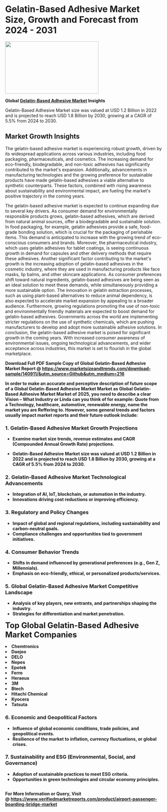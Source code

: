 <H1>Gelatin-Based Adhesive Market Size, Growth and Forecast from 2024 - 2031</H1><img class="aligncenter size-medium wp-image-584254" src="https://thirdeyenews.in/wp-content/uploads/2024/09/Global-Market-Research-300x168.jpeg" alt="" width="300" height="168" /><p><strong>Global&nbsp;<a href="https://www.marketsizeandtrends.com/download-sample/140911/&amp;utm_source=Github&utm_medium=216">Gelatin-Based Adhesive Market</a> Insights</strong></p><p>Gelatin-Based Adhesive Market size was valued at USD 1.2 Billion in 2022 and is projected to reach USD 1.8 Billion by 2030, growing at a CAGR of 5.5% from 2024 to 2030.</p><p><h2>Market Growth Insights</h2> <p>The gelatin-based adhesive market is experiencing robust growth, driven by its widespread applications across various industries, including food packaging, pharmaceuticals, and cosmetics. The increasing demand for eco-friendly, biodegradable, and non-toxic adhesives has significantly contributed to the market's expansion. Additionally, advancements in manufacturing technologies and the growing preference for sustainable products have made gelatin-based adhesives a viable alternative to synthetic counterparts. These factors, combined with rising awareness about sustainability and environmental impact, are fueling the market's positive trajectory in the coming years.</p> <p><strong></strong></p> <p>The gelatin-based adhesive market is expected to continue expanding due to several key drivers. As consumer demand for environmentally responsible products grows, gelatin-based adhesives, which are derived from natural animal sources, offer a biodegradable and sustainable solution. In food packaging, for example, gelatin adhesives provide a safe, food-grade bonding solution, which is crucial for the packaging of perishable items. This demand is anticipated to increase with the growing trend of eco-conscious consumers and brands. Moreover, the pharmaceutical industry, which uses gelatin adhesives for tablet coatings, is seeing continuous growth in demand for capsules and other delivery methods that require these adhesives. Another significant factor contributing to the market's growth is the increasing adoption of gelatin-based adhesives in the cosmetic industry, where they are used in manufacturing products like face masks, lip balms, and other skincare applications. As consumer preferences shift toward natural ingredients, gelatin-based adhesives are being seen as an ideal solution to meet these demands, while simultaneously providing a more sustainable option. The innovation in gelatin extraction processes, such as using plant-based alternatives to reduce animal dependency, is also expected to accelerate market expansion by appealing to a broader audience. Furthermore, growing regulations promoting the use of non-toxic and environmentally friendly materials are expected to boost demand for gelatin-based adhesives. Governments across the world are implementing stricter regulations on the use of synthetic chemicals, which are pushing manufacturers to develop and adopt more sustainable adhesive solutions. In conclusion, the gelatin-based adhesive market is poised for significant growth in the coming years. With increased consumer awareness of environmental issues, ongoing technological advancements, and wider acceptance across industries, this market is set to flourish in the global marketplace. <p><strong></p><p><span class=""><strong>Download Full PDF Sample Copy of Global Gelatin-Based Adhesive Market Report</strong> @ <a href="https://www.marketsizeandtrends.com/download-sample/140911/&amp;utm_source=Github&utm_medium=216" target="_blank">https://www.marketsizeandtrends.com/download-sample/140911/&amp;utm_source=Github&utm_medium=216</a></span></p><p>In order to make an accurate and perceptive description of future scope of a Global&nbsp;Gelatin-Based Adhesive Market Market as Global&nbsp;Gelatin-Based Adhesive Market Market of 2025, you need to describe a clear Vision &ndash; What Industry or Linda can you think of for example: Quote from a Technology, healthcare, automotive, renewable energy, name the market you are Reffering to. However, some general trends and factors usually impact market reports and their future outlook include:</p><h3>1.&nbsp;<strong>Gelatin-Based Adhesive Market Growth Projections</strong></h3><ul><li>Examine market size trends, revenue estimates and CAGR (Compounded Annual Growth Rate) projections.</li><li><p>Gelatin-Based Adhesive Market size was valued at USD 1.2 Billion in 2022 and is projected to reach USD 1.8 Billion by 2030, growing at a CAGR of 5.5% from 2024 to 2030.</p></li></ul><h3>2.&nbsp;<strong>Gelatin-Based Adhesive Market Technological Advancements</strong></h3><ul><li>Integration of AI, IoT, blockchain, or automation in the industry.</li><li>Innovations driving cost reductions or improving efficiency.</li></ul><h3>3.&nbsp;<strong>Regulatory and Policy Changes</strong></h3><ul><li>Impact of global and regional regulations, including sustainability and carbon-neutral goals.</li><li>Compliance challenges and opportunities tied to government initiatives.</li></ul><h3>4.&nbsp;<strong>Consumer Behavior Trends</strong></h3><ul><li>Shifts in demand influenced by generational preferences (e.g., Gen Z, Millennials).</li><li>Emphasis on eco-friendly, ethical, or personalized products/services.</li></ul><h3>5.&nbsp;<strong>Global Gelatin-Based Adhesive Market Competitive Landscape</strong></h3><ul><li>Analysis of key players, new entrants, and partnerships shaping the industry.</li><li>Strategies for differentiation and market penetration.</li></ul><p data-pm-slice="1 1 []"><span style="color: inherit; font-family: inherit; font-size: 25px;">Top Global Gelatin-Based Adhesive Market Companies</span></p><div class="" data-test-id=""><p><li>Chemtronics</li><li> Daejoo</li><li> DELO</li><li> Nepes</li><li> Epotek</li><li> Ferro</li><li> Heraeus</li><li> 3M</li><li> Btech</li><li> Hitachi Chemical</li><li> Kyocera</li><li> Tatsuta</li></p></div><h3>6.&nbsp;<strong>Economic and Geopolitical Factors</strong></h3><ul><li>Influence of global economic conditions, trade policies, and geopolitical events.</li><li>Resilience of the market to inflation, currency fluctuations, or global crises.</li></ul><h3>7.&nbsp;<strong>Sustainability and ESG (Environmental, Social, and Governance)</strong></h3><ul><li>Adoption of sustainable practices to meet ESG criteria.</li><li>Opportunities in green technologies and circular economy principles.</li></ul><h2><strong style="font-size: 14px;">For More Information or Query, Visit @&nbsp;</strong><a style="background-color: #ffffff; font-size: 14px;" href="https://www.marketsizeandtrends.com/report/gelatin-based-adhesive-market/" target="_blank">https://www.verifiedmarketreports.com/product/airport-passenger-boarding-bridge-market</a></h2>
